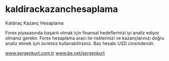 # kaldirackazanchesaplama
Kaldıraç Kazanç Hesaplama

Forex piyasasında başarılı olmak için finansal hedeflerinizi iyi analiz ediyor olmanız gerekir. Forex hesaplama aracı ile risklerinizi ve kazançlarınızı doğru analiz etmek için ücretsiz kullanabilirsiniz. Baz hesabı USD cinsindendir.

www.sergenkurt.com.tr 
www.be.net/sergenkurt
